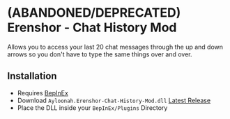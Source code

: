 # (ABANDONED/DEPRECATED) Erenshor - Chat History Mod
Allows you to access your last 20 chat messages through the up and down arrows so you don't have to type the same things over and over.

## Installation
- Requires [BepInEx](https://github.com/BepInEx/BepInEx)
- Download `Ayloonah.Erenshor-Chat-History-Mod.dll` [Latest Release](https://github.com/Ayloonah/Erenshor-Chat-History-Mod/releases)
- Place the DLL inside your `BepInEx/Plugins` Directory
